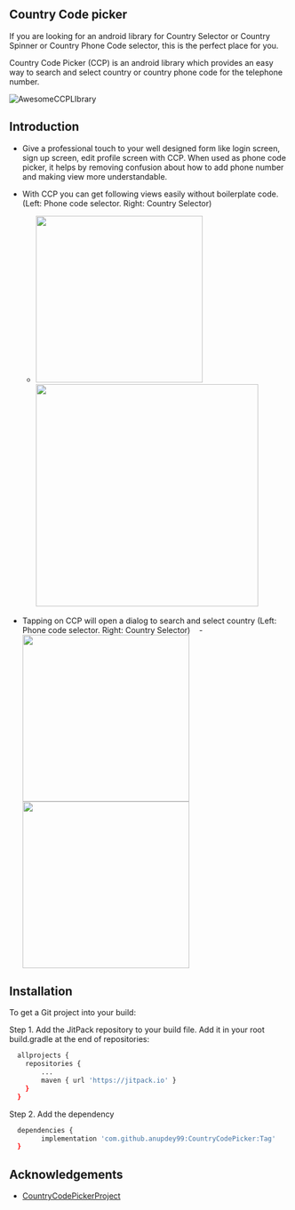 ## Country Code picker

If you are looking for an android library for Country Selector or Country Spinner or Country Phone Code selector, this is the perfect place for you.

Country Code Picker (CCP) is an android library which provides an easy way to search and select country or country phone code for the telephone number.

  ![AwesomeCCPLIbrary](https://i.makeagif.com/media/10-02-2017/RyO2k_.gif)

Introduction
------------
* Give a professional touch to your well designed form like login screen, sign up screen, edit profile screen with CCP. When used as phone code picker, it helps by removing confusion about how to add phone number and making view more understandable.

* With CCP you can get following views easily without boilerplate code. (Left: Phone code selector. Right: Country Selector)

    - <img src="https://farm6.staticflickr.com/5625/30296514763_e3af239e2c_z.jpg" width="300">     <img src="https://farm5.staticflickr.com/4343/23591138638_45d0f08daf_b.jpg" width="400">

* Tapping on CCP will open a dialog to search and select country (Left: Phone code selector. Right: Country Selector)
    - <img src="https://farm6.staticflickr.com/5686/30982885732_9e91ede573_b.jpg" width="300"> <img src="https://farm5.staticflickr.com/4384/37440899521_d19781dc52_b.jpg" width="300">


## Installation

To get a Git project into your build:

Step 1. Add the JitPack repository to your build file.
Add it in your root build.gradle at the end of repositories:

```bash
  allprojects {
	repositories {
		...
		maven { url 'https://jitpack.io' }
	}
  }
```
Step 2. Add the dependency
```bash
  dependencies {
    	implementation 'com.github.anupdey99:CountryCodePicker:Tag'
  }
```
## Acknowledgements

 - [CountryCodePickerProject](https://github.com/hbb20/CountryCodePickerProject)
